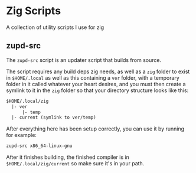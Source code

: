 # Zig Scripts

A collection of utility scripts I use for zig

## zupd-src

The `zupd-src` script is an updater script that builds from source.

The script requires any build deps zig needs, as well as a `zig` folder to exist in `$HOME/.local` as well as this containing
a `ver` folder, with a temporary folder in it called whatever your heart desires, and you must
then create a symlink to it in the `zig` folder so that your directory structure looks like this:

```txt
$HOME/.local/zig
  |- ver
      |- temp
  |- current (symlink to ver/temp)
```

After everything here has been setup correctly, you can use it by running for example:

```bash
zupd-src x86_64-linux-gnu
```

After it finishes building, the finished compiler is in `$HOME/.local/zig/current` so make sure it's in your path.
